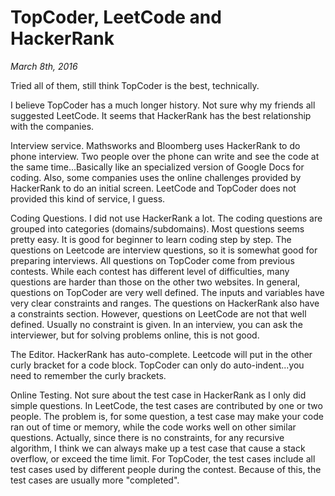 # TopCoder, LeetCode and HackerRank

_March 8th, 2016_

Tried all of them, still think TopCoder is the best, technically.

I believe TopCoder has a much longer history. 
Not sure why my friends all suggested LeetCode. 
It seems that HackerRank has the best relationship with the companies.

Interview service. Mathsworks and Bloomberg uses HackerRank to do phone interview. Two people over the phone can write and see the code at the same time...Basically like an specialized version of Google Docs for coding. Also, some companies uses the online challenges provided by HackerRank to do an initial screen. LeetCode and TopCoder does not provided this kind of service, I guess.

Coding Questions. I did not use HackerRank a lot. The coding questions are grouped into categories (domains/subdomains). Most questions seems pretty easy. It is good for beginner to learn coding step by step. The questions on Leetcode are interview questions, so it is somewhat good for preparing interviews. All questions on TopCoder come from previous contests. While each contest has different level of difficulties, many questions are harder than those on the other two websites. In general, questions on TopCoder are very well defined. The inputs and variables have very clear constraints and ranges. The questions on HackerRank also have a constraints section. However, questions on LeetCode are not that well defined. Usually no constraint is given. In an interview, you can ask the interviewer, but for solving problems online, this is not good.

The Editor. HackerRank has auto-complete. Leetcode will put in the other curly bracket for a code block. TopCoder can only do auto-indent...you need to remember the curly brackets.

Online Testing. Not sure about the test case in HackerRank as I only did simple questions. In LeetCode, the test cases are contributed by one or two people. The problem is, for some question, a test case may make your code ran out of time or memory, while the code works well on other similar questions. Actually, since there is no constraints, for any recursive algorithm, I think we can always make up a test case that cause a stack overflow, or exceed the time limit. For TopCoder, the test cases include all test cases used by different people during the contest. Because of this, the test cases are usually more "completed".